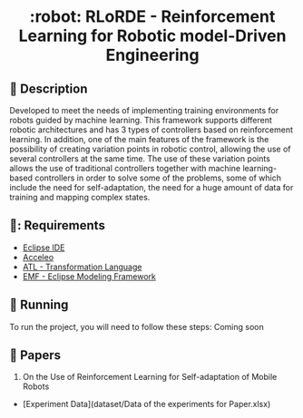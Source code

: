 <h1 align="center">:robot: RLoRDE - Reinforcement Learning for Robotic model-Driven Engineering</h1>

## :memo: Description
Developed to meet the needs of implementing training environments for robots guided by machine learning. This framework supports different robotic architectures and has 3 types of controllers based on reinforcement learning. In addition, one of the main features of the framework is the possibility of creating variation points in robotic control, allowing the use of several controllers at the same time. The use of these variation points allows the use of traditional controllers together with machine learning-based controllers in order to solve some of the problems, some of which include the need for self-adaptation, the need for a huge amount of data for training and mapping complex states.

<!--
## :books: Funcionalidades
* <b>Funcionalidade 1</b>: O que essa funcionalidade faz?

## :wrench: Tecnologias utilizadas
* Tecnologia;
-->

## 📑: Requirements
* <a href="https://www.eclipse.org/downloads/"> Eclipse IDE </a>
* <a href="https://www.eclipse.org/acceleo/"> Acceleo </a>
* <a href="https://www.eclipse.org/atl/"> ATL - Transformation Language </a>
* <a href="https://www.eclipse.org/modeling/emf/"> EMF - Eclipse Modeling Framework </a>

## :rocket: Running
To run the project, you will need to follow these steps:
Coming soon

## :scroll: Papers
1. On the Use of Reinforcement Learning for Self-adaptation of Mobile Robots
  * [Experiment Data](dataset/Data of the experiments for Paper.xlsx)

<!--
```
<linha de comando>
```

## :soon: Implementação futura
* O que será implementado na próxima sprint?

## :handshake: Colaboradores
<table>
  <tr>
    <td align="center">
      <a href="http://github.com/tatialveso">
        <img src="https://avatars.githubusercontent.com/u/56259137?v=4" width="100px;" alt="Foto de Tati Alves no GitHub"/><br>
        <sub>
          <b>tatialveso</b>
        </sub>
      </a>
    </td>
  </tr>
</table>

## :dart: Status do projeto
Footer -->
